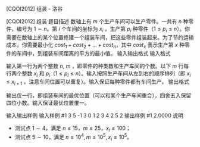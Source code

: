 



[CQOI2012] 组装 - 洛谷














[CQOI2012] 组装
题目描述
数轴上有 $m$ 个生产车间可以生产零件。一共有 $n$ 种零件，编号为 $1\sim n$。第 $i$ 个车间的坐标为 $x_i$ ，生产第 $p_i$ 种零件（$1\le p_i\le n$）。你需要在数轴上的某个位置修建一个组装车间，把这些零件组装起来。为了节约运输成本，你需要最小化 $cost_1+cost_2+\ldots+cost_n$，其中 $cost_x$ 表示生产第 $x$ 种零件的车间中，到组装车间距离的平方的最小值。
输入输出格式
输入格式

输入第一行为两个整数 $n$, $m$ ，即零件的种类数和生产车间的个数。以下 $m$ 行每行两个整数 $x_i$ 和 $p_i$（$1\le p_i\le n$）。输入按照生产车间从左到右的顺序排列（即 $x_i\le x_{i+1}$ 。注意车间位置可以重复）。输入保证每种零件都有车间生产。
输出格式

输出仅一行，即组装车间的最优位置（可以和某个生产车间重合），四舍五入保留四位小数。输入保证最优位置惟一。

输入输出样例
输入样例 #1
3 5
-1 3
0 1
2 3
4 2
5 2
输出样例 #1
2.0000
说明
- 测试点 $1 \sim 4$，满足 $n\le 15$，$m\le 25$，$x_i\le100$；
- 测试点 $5 \sim 10$，满足 $n\le 10^4,m\le 10^5,x_i\le10^5$。






